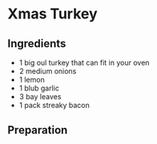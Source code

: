 # Xmas Turkey

## Ingredients

- 1 big oul turkey that can fit in your oven
- 2 medium onions
- 1 lemon
- 1 blub garlic
- 3 bay leaves
- 1 pack streaky bacon

## Preparation

